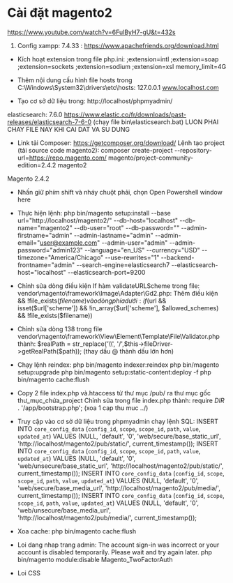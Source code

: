 # Cài đặt magento2


https://www.youtube.com/watch?v=6FulByH7-gU&t=432s

1. Config
xampp: 7.4.33 : https://www.apachefriends.org/download.html

- Kích hoạt extension trong file php.ini:
;extension=intl
;extension=soap
;extension=sockets
;extension=sodium
;extension=xsl
memory_limit=4G

- Thêm nội dung cấu hình file hosts trong C:\Windows\System32\drivers\etc\hosts:
127.0.0.1 www.localhost.com
- Tạo cơ sở dữ liệu trong: http://localhost/phpmyadmin/


elasticsearch: 7.6.0
https://www.elastic.co/fr/downloads/past-releases/elasticsearch-7-6-0
(chạy file bin\elasticsearch.bat) LUON PHAI CHAY FILE NAY KHI CAI DAT VA SU DUNG


+ Link tải Composer: https://getcomposer.org/download/
Lệnh tạo project (tải source code magento2):
composer create-project --repository-url=https://repo.magento.com/ magento/project-community-edition=2.4.2 magento2

Magento 2.4.2
- Nhấn giữ phím shift và nháy chuột phải, chọn 
Open Powershell window here
- Thực hiện lệnh:
php bin/magento setup:install --base url="http://localhost/magento2/" --db-host="localhost" --db-name="magento2" --db-user="root" --db-password="" --admin-firstname="admin" --admin-lastname="admin" --admin-email="user@example.com" --admin-user="admin" --admin-password="admin123" --language="en_US" --currency="USD" --timezone="America/Chicago" --use-rewrites="1" --backend-frontname="admin" --search-engine=elasticsearch7 --elasticsearch-host="localhost" --elasticsearch-port=9200

- Chỉnh sửa dòng điều kiện If hàm validateURLScheme trong file: vendor\magento\framework\Image\Adapter\Gd2.php:
Thêm điều kiện && !file_exists($filename) vào dòng phía dưới:
if ($url && isset($url['scheme']) && !in_array($url['scheme'], $allowed_schemes) && !file_exists($filename))

- Chỉnh sửa dòng 138 trong file vendor\magento\framework\View\Element\Template\File\Validator.php thành: 
$realPath = str_replace('\\', '/',$this->fileDriver->getRealPath($path)); (thay dấu @ thành dấu lớn hơn)

- Chạy lệnh reindex:
php bin/magento indexer:reindex
php bin/magento setup:upgrade
php bin/magento setup:static-content:deploy -f
php bin/magento cache:flush

- Copy 2 file index.php và.htaccess từ thư mục /pub/ ra thư mục gốc thư_mục_chứa_project
Chỉnh sửa trong file index.php thành: 
require _DIR_ . '/app/bootstrap.php'; (xoa 1 cap thu muc ../)

- Truy cập vào cơ sở dữ liệu trong phpmyadmin chạy lệnh SQL:
INSERT INTO `core_config_data` (`config_id`, `scope`, `scope_id`, `path`, `value`, `updated_at`) VALUES (NULL, 'default', '0', 'web/secure/base_static_url', 'http://localhost/magento2/pub/static/', current_timestamp());
INSERT INTO `core_config_data` (`config_id`, `scope`, `scope_id`, `path`, `value`, `updated_at`) VALUES (NULL, 'default', '0', 'web/unsecure/base_static_url', 'http://localhost/magento2/pub/static/', current_timestamp());
INSERT INTO `core_config_data` (`config_id`, `scope`, `scope_id`, `path`, `value`, `updated_at`) VALUES (NULL, 'default', '0', 'web/secure/base_media_url', 'http://localhost/magento2/pub/media/', current_timestamp());
INSERT INTO `core_config_data` (`config_id`, `scope`, `scope_id`, `path`, `value`, `updated_at`) VALUES (NULL, 'default', '0', 'web/unsecure/base_media_url', 'http://localhost/magento2/pub/media/', current_timestamp());


- Xoa cache:
php bin/magento cache:flush

- Loi dang nhap trang admin:
The account sign-in was incorrect or your account is disabled temporarily. Please wait and try again later.
php bin/magento module:disable Magento_TwoFactorAuth

- Loi CSS

